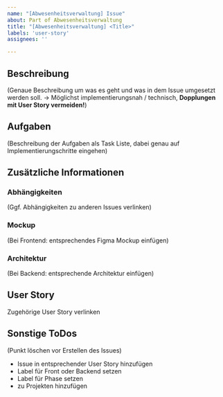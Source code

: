 ```yaml
---
name: "[Abwesenheitsverwaltung] Issue"
about: Part of Abwesenheitsverwaltung
title: "[Abwesenheitsverwaltung] <Title>"
labels: 'user-story'
assignees: ''

---
```


## Beschreibung 
(Genaue Beschreibung um was es geht und was in dem Issue umgesetzt werden soll. 
-> Möglichst implementierungsnah / technisch, **Dopplungen mit User Story vermeiden!**)
## Aufgaben 
(Beschreibung der Aufgaben als Task Liste, dabei genau auf Implementierungschritte eingehen)
## Zusätzliche Informationen 
### Abhängigkeiten
(Ggf. Abhängigkeiten zu anderen Issues verlinken)
### Mockup
(Bei Frontend: entsprechendes Figma Mockup einfügen)
### Architektur
(Bei Backend: entsprechende Architektur einfügen)

## User Story
Zugehörige User Story verlinken

## Sonstige ToDos 
(Punkt löschen vor Erstellen des Issues)
- Issue in entsprechender User Story hinzufügen  
- Label für Front oder Backend setzen 
- Label für Phase setzen
- zu Projekten hinzufügen
